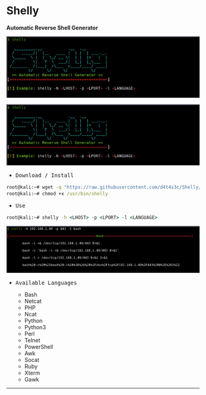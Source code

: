 # Shelly

**Automatic Reverse Shell Generator**

![](/01.png)

![](/01.png)

- <kbd>Download / Install</kbd>

```cmd
root@kali:~# wget -q "https://raw.githubusercontent.com/d4t4s3c/Shelly/main/shelly.sh" -O /usr/bin/shelly
root@kali:~# chmod +x /usr/bin/shelly
```

- <kbd>Use</kbd>

```cmd
root@kali:~# shelly -h <LHOST> -p <LPORT> -l <LANGUAGE>
```

![](/02.png)

- <kbd>Available Languages</kbd>

  * Bash
  * Netcat
  * PHP
  * Ncat
  * Python
  * Python3
  * Perl
  * Telnet
  * PowerShell
  * Awk
  * Socat
  * Ruby
  * Xterm
  * Gawk

---
